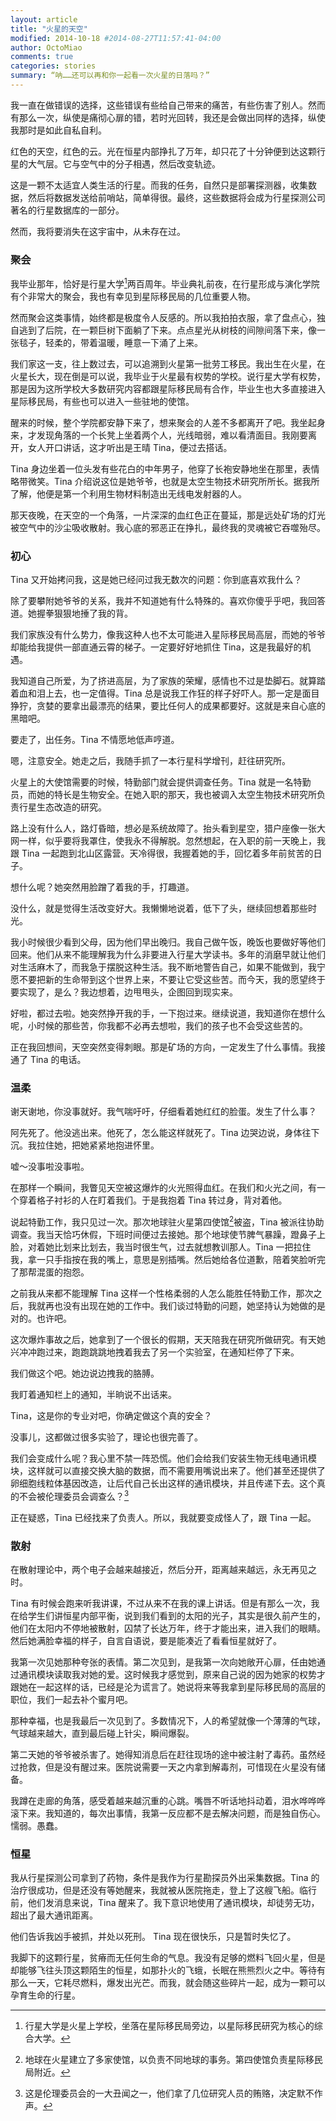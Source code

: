 ```yaml
---
layout: article
title: "火星的天空"
modified: 2014-10-18 #2014-08-27T11:57:41-04:00
author: OctoMiao
comments: true
categories: stories
summary: “呐……还可以再和你一起看一次火星的日落吗？”
---
```


我一直在做错误的选择，这些错误有些给自己带来的痛苦，有些伤害了别人。然而有那么一次，纵使是痛彻心扉的错，若时光回转，我还是会做出同样的选择，纵使我那时是如此自私自利。

红色的天空，红色的云。光在恒星内部挣扎了万年，却只花了十分钟便到达这颗行星的大气层。它与空气中的分子相遇，然后改变轨迹。

这是一颗不太适宜人类生活的行星。而我的任务，自然只是部署探测器，收集数据，然后将数据发送给前哨站，简单得很。最终，这些数据将会成为行星探测公司著名的行星数据库的一部分。

然而，我将要消失在这宇宙中，从未存在过。

### 聚会

我毕业那年，恰好是行星大学[^1]两百周年。毕业典礼前夜，在行星形成与演化学院有个非常大的聚会，我也有幸见到星际移民局的几位重要人物。

然而聚会这类事情，始终都是极度令人反感的。所以我拍拍衣服，拿了盘点心，独自逃到了后院，在一颗巨树下面躺了下来。点点星光从树枝的间隙间落下来，像一张毯子，轻柔的，带着温暖，睡意一下涌了上来。

我们家这一支，往上数过去，可以追溯到火星第一批劳工移民。我出生在火星，在火星长大，现在倒是可以说，我毕业于火星最有权势的学校。说行星大学有权势，那是因为这所学校大多数研究内容都跟星际移民局有合作，毕业生也大多直接进入星际移民局，有些也可以进入一些驻地的使馆。

醒来的时候，整个学院都安静下来了，想来聚会的人差不多都离开了吧。我坐起身来，才发现角落的一个长凳上坐着两个人，光线暗弱，难以看清面目。我刚要离开，女人开口讲话，这才听出是王晴 Tina，便过去搭话。

Tina 身边坐着一位头发有些花白的中年男子，他穿了长袍安静地坐在那里，表情略带微笑。Tina 介绍说这位是她爷爷，也就是太空生物技术研究所所长。据我所了解，他便是第一个利用生物材料制造出无线电发射器的人。

那天夜晚，在天空的一个角落，一片深深的血红色正在蔓延，那是远处矿场的灯光被空气中的沙尘吸收散射。我心底的邪恶正在挣扎，最终我的灵魂被它吞噬殆尽。

### 初心

Tina 又开始拷问我，这是她已经问过我无数次的问题：你到底喜欢我什么？

除了要攀附她爷爷的关系，我并不知道她有什么特殊的。喜欢你傻乎乎吧，我回答道。她握拳狠狠地捶了我的背。

我们家族没有什么势力，像我这种人也不太可能进入星际移民局高层，而她的爷爷却能给我提供一部直通云霄的梯子。一定要好好地抓住 Tina，这是我最好的机遇。

我知道自己所爱，为了挤进高层，为了家族的荣耀，感情也不过是垫脚石。就算踏着血和泪上去，也一定值得。Tina 总是说我工作狂的样子好吓人。那一定是面目狰狞，贪婪的要拿出最漂亮的结果，要比任何人的成果都要好。这就是来自心底的黑暗吧。

要走了，出任务。Tina 不情愿地低声哼道。

嗯，注意安全。她走之后，我随手抓了一本行星科学增刊，赶往研究所。

火星上的大使馆需要的时候，特勤部门就会提供调查任务。Tina 就是一名特勤员，而她的特长是生物安全。在她入职的那天，我也被调入太空生物技术研究所负责行星生态改造的研究。

路上没有什么人，路灯昏暗，想必是系统故障了。抬头看到星空，猎户座像一张大网一样，似乎要将我罩住，使我永不得解脱。忽然想起，在入职的前一天晚上，我跟 Tina 一起跑到北山区露营。天冷得很，我握着她的手，回忆着多年前贫苦的日子。

想什么呢？她突然用脸蹭了着我的手，打趣道。

没什么，就是觉得生活改变好大。我懒懒地说着，低下了头，继续回想着那些时光。

我小时候很少看到父母，因为他们早出晚归。我自己做午饭，晚饭也要做好等他们回来。他们从来不能理解我为什么非要进入行星大学读书。多年的消磨早就让他们对生活麻木了，而我急于摆脱这种生活。我不断地警告自己，如果不能做到，我宁愿不要把新的生命带到这个世界上来，不要让它受这些苦。而今天，我的愿望终于要实现了，是么？我边想着，边甩甩头，企图回到现实来。

好啦，都过去啦。她突然挣开我的手，一下抱过来。继续说道，我知道你在想什么呢，小时候的那些苦，你我都不必再去想啦，我们的孩子也不会受这些苦的。

正在我回想间，天空突然变得刺眼。那是矿场的方向，一定发生了什么事情。我接通了 Tina 的电话。

### 温柔

谢天谢地，你没事就好。我气喘吁吁，仔细看着她红红的脸蛋。发生了什么事？

阿先死了。他没逃出来。他死了，怎么能这样就死了。Tina 边哭边说，身体往下沉。我拉住她，把她紧紧地抱进怀里。

嘘～没事啦没事啦。

在那样一个瞬间，我瞥见天空被这爆炸的火光照得血红。在我们和火光之间，有一个穿着格子衬衫的人在盯着我们。于是我抱着 Tina 转过身，背对着他。

说起特勤工作，我只见过一次。那次地球驻火星第四使馆[^2]被盗，Tina 被派往协助调查。我当天恰巧休假，下班时间便过去接她。那个地球使节脾气暴躁，蹬鼻子上脸，对着她比划来比划去，我当时很生气，过去就想教训那人。Tina 一把拉住我，拿一只手指按在我的嘴上，意思是别插嘴。然后她给各位道歉，陪着笑脸听完了那帮混蛋的抱怨。

之前我从来都不能理解 Tina 这样一个性格柔弱的人怎么能胜任特勤工作，那次之后，我就再也没有出现在她的工作中。我们谈过特勤的问题，她坚持认为她做的是对的。也许吧。

这次爆炸事故之后，她拿到了一个很长的假期，天天陪我在研究所做研究。有天她兴冲冲跑过来，跑跑跳跳地拽着我去了另一个实验室，在通知栏停了下来。

我们做这个吧。她边说边拽我的胳膊。

我盯着通知栏上的通知，半晌说不出话来。

Tina，这是你的专业对吧，你确定做这个真的安全？

没事儿，这都做过很多实验了，理论也很完善了。

我们会变成什么呢？我心里不禁一阵恐慌。他们会给我们安装生物无线电通讯模块，这样就可以直接交换大脑的数据，而不需要用嘴说出来了。他们甚至还提供了卵细胞线粒体基因改造，让后代自己长出这样的通讯模块，并且传递下去。这个真的不会被伦理委员会调查么？[^3]

正在疑惑，Tina 已经找来了负责人。所以，我就要变成怪人了，跟 Tina 一起。

### 散射

在散射理论中，两个电子会越来越接近，然后分开，距离越来越远，永无再见之时。

Tina 有时候会跑来听我讲课，不过从来不在我的课上讲话。但是有那么一次，我在给学生们讲恒星内部平衡，说到我们看到的太阳的光子，其实是很久前产生的，他们在太阳内不停地被散射，囚禁了长达万年，终于才能出来，进入我们的眼睛。然后她满脸幸福的样子，自言自语说，要是能凑近了看看恒星就好了。

我第一次见她那种夸张的表情。第二次见到，是我第一次向她敞开心扉，任由她通过通讯模块读取我对她的爱。这时候我才感觉到，原来自己说的因为她家的权势才跟她在一起这样的话，已经是沦为谎言了。她说将来等我拿到星际移民局的高层的职位，我们一起去补个蜜月吧。

那种幸福，也是我最后一次见到了。多数情况下，人的希望就像一个薄薄的气球，气球越来越大，直到最后碰上针尖，瞬间爆裂。

第二天她的爷爷被杀害了。她得知消息后在赶往现场的途中被注射了毒药。虽然经过抢救，但是没有醒过来。医院说需要一天之内拿到解毒剂，可惜现在火星没有储备。

我蹲在走廊的角落，感受着越来越沉重的心跳。嘴唇不听话地抖动着，泪水哗哗哗滚下来。我知道的，每次出事情，我第一反应都不是去解决问题，而是独自伤心。懦弱。愚蠢。

### 恒星

我从行星探测公司拿到了药物，条件是我作为行星勘探员外出采集数据。Tina 的治疗很成功，但是还没有等她醒来，我就被从医院拖走，登上了这艘飞船。临行前，他们发消息来说，Tina 醒来了。我下意识地使用了通讯模块，却徒劳无功，超出了最大通讯距离。

他们告诉我凶手被抓，并处以死刑。 Tina 现在很快乐，只是暂时失忆了。

我脚下的这颗行星，贫瘠而无任何生命的气息。我没有足够的燃料飞回火星，但是却能够飞往头顶这颗陌生的恒星，如那扑火的飞蛾，长眠在熊熊烈火之中。等待有那么一天，它耗尽燃料，爆发出光芒。而我，就会随这些碎片一起，成为一颗可以孕育生命的行星。


[^1]: 行星大学是火星上学校，坐落在星际移民局旁边，以星际移民研究为核心的综合大学。
[^2]: 地球在火星建立了多家使馆，以负责不同地球的事务。第四使馆负责星际移民局附近。
[^3]: 这是伦理委员会的一大丑闻之一，他们拿了几位研究人员的贿赂，决定默不作声。
